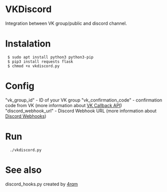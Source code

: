# VKDiscord
Integration between VK group/public and discord channel.

# Instalation 
```
 $ sudo apt install python3 python3-pip
 $ pip3 install requests flask 
 $ chmod +x vkdiscord.py
```

# Config
  "vk_group_id"          - ID of your VK group 
  "vk_confirmation_code" - confirmation code from VK (more information about [VK Callback API](https://vk.com/dev/callback_api))
  "discord_webhook_url"  - Discord Webhook URL (more information about [Discord Webhooks](https://support.discordapp.com/hc/en-us/articles/228383668-Intro-to-Webhooks))

# Run
```
  ./vkdiscord.py
```
   
# See also
discord_hooks.py created by [4rqm](https://github.com/4rqm/dhooks)



